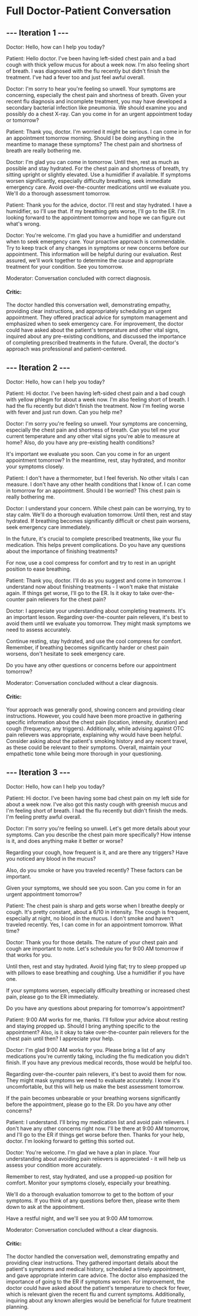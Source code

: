 # Full Doctor-Patient Conversation


 ## --- Iteration 1 ---

Doctor: Hello, how can I help you today? 

Patient: Hello doctor. I've been having left-sided chest pain and a bad cough with thick yellow mucus for about a week now. I'm also feeling short of breath. I was diagnosed with the flu recently but didn't finish the treatment. I've had a fever too and just feel awful overall.

Doctor: I'm sorry to hear you're feeling so unwell. Your symptoms are concerning, especially the chest pain and shortness of breath. Given your recent flu diagnosis and incomplete treatment, you may have developed a secondary bacterial infection like pneumonia. We should examine you and possibly do a chest X-ray. Can you come in for an urgent appointment today or tomorrow?

Patient: Thank you, doctor. I'm worried it might be serious. I can come in for an appointment tomorrow morning. Should I be doing anything in the meantime to manage these symptoms? The chest pain and shortness of breath are really bothering me.

Doctor: I'm glad you can come in tomorrow. Until then, rest as much as possible and stay hydrated. For the chest pain and shortness of breath, try sitting upright or slightly elevated. Use a humidifier if available. If symptoms worsen significantly, especially difficulty breathing, seek immediate emergency care. Avoid over-the-counter medications until we evaluate you. We'll do a thorough assessment tomorrow.

Patient: Thank you for the advice, doctor. I'll rest and stay hydrated. I have a humidifier, so I'll use that. If my breathing gets worse, I'll go to the ER. I'm looking forward to the appointment tomorrow and hope we can figure out what's wrong.

Doctor: You're welcome. I'm glad you have a humidifier and understand when to seek emergency care. Your proactive approach is commendable. Try to keep track of any changes in symptoms or new concerns before our appointment. This information will be helpful during our evaluation. Rest assured, we'll work together to determine the cause and appropriate treatment for your condition. See you tomorrow.

Moderator: Conversation concluded with correct diagnosis.
 #### Critic:
 The doctor handled this conversation well, demonstrating empathy, providing clear instructions, and appropriately scheduling an urgent appointment. They offered practical advice for symptom management and emphasized when to seek emergency care. For improvement, the doctor could have asked about the patient's temperature and other vital signs, inquired about any pre-existing conditions, and discussed the importance of completing prescribed treatments in the future. Overall, the doctor's approach was professional and patient-centered.


 ## --- Iteration 2 ---

Doctor: Hello, how can I help you today? 

Patient: Hi doctor. I've been having left-sided chest pain and a bad cough with yellow phlegm for about a week now. I'm also feeling short of breath. I had the flu recently but didn't finish the treatment. Now I'm feeling worse with fever and just run down. Can you help me?

Doctor: I'm sorry you're feeling so unwell. Your symptoms are concerning, especially the chest pain and shortness of breath. Can you tell me your current temperature and any other vital signs you're able to measure at home? Also, do you have any pre-existing health conditions? 

It's important we evaluate you soon. Can you come in for an urgent appointment tomorrow? In the meantime, rest, stay hydrated, and monitor your symptoms closely.

Patient: I don't have a thermometer, but I feel feverish. No other vitals I can measure. I don't have any other health conditions that I know of. I can come in tomorrow for an appointment. Should I be worried? This chest pain is really bothering me.

Doctor: I understand your concern. While chest pain can be worrying, try to stay calm. We'll do a thorough evaluation tomorrow. Until then, rest and stay hydrated. If breathing becomes significantly difficult or chest pain worsens, seek emergency care immediately.

In the future, it's crucial to complete prescribed treatments, like your flu medication. This helps prevent complications. Do you have any questions about the importance of finishing treatments?

For now, use a cool compress for comfort and try to rest in an upright position to ease breathing.

Patient: Thank you, doctor. I'll do as you suggest and come in tomorrow. I understand now about finishing treatments - I won't make that mistake again. If things get worse, I'll go to the ER. Is it okay to take over-the-counter pain relievers for the chest pain?

Doctor: I appreciate your understanding about completing treatments. It's an important lesson. Regarding over-the-counter pain relievers, it's best to avoid them until we evaluate you tomorrow. They might mask symptoms we need to assess accurately.

Continue resting, stay hydrated, and use the cool compress for comfort. Remember, if breathing becomes significantly harder or chest pain worsens, don't hesitate to seek emergency care.

Do you have any other questions or concerns before our appointment tomorrow?

Moderator: Conversation concluded without a clear diagnosis.
 #### Critic:
 Your approach was generally good, showing concern and providing clear instructions. However, you could have been more proactive in gathering specific information about the chest pain (location, intensity, duration) and cough (frequency, any triggers). Additionally, while advising against OTC pain relievers was appropriate, explaining why would have been helpful. Consider asking about the patient's smoking history and any recent travel, as these could be relevant to their symptoms. Overall, maintain your empathetic tone while being more thorough in your questioning.


 ## --- Iteration 3 ---

Doctor: Hello, how can I help you today? 

Patient: Hi doctor. I've been having some bad chest pain on my left side for about a week now. I've also got this nasty cough with greenish mucus and I'm feeling short of breath. I had the flu recently but didn't finish the meds. I'm feeling pretty awful overall.

Doctor: I'm sorry you're feeling so unwell. Let's get more details about your symptoms. Can you describe the chest pain more specifically? How intense is it, and does anything make it better or worse? 

Regarding your cough, how frequent is it, and are there any triggers? Have you noticed any blood in the mucus?

Also, do you smoke or have you traveled recently? These factors can be important.

Given your symptoms, we should see you soon. Can you come in for an urgent appointment tomorrow?

Patient: The chest pain is sharp and gets worse when I breathe deeply or cough. It's pretty constant, about a 6/10 in intensity. The cough is frequent, especially at night, no blood in the mucus. I don't smoke and haven't traveled recently. Yes, I can come in for an appointment tomorrow. What time?

Doctor: Thank you for those details. The nature of your chest pain and cough are important to note. Let's schedule you for 9:00 AM tomorrow if that works for you.

Until then, rest and stay hydrated. Avoid lying flat; try to sleep propped up with pillows to ease breathing and coughing. Use a humidifier if you have one.

If your symptoms worsen, especially difficulty breathing or increased chest pain, please go to the ER immediately.

Do you have any questions about preparing for tomorrow's appointment?

Patient: 9:00 AM works for me, thanks. I'll follow your advice about resting and staying propped up. Should I bring anything specific to the appointment? Also, is it okay to take over-the-counter pain relievers for the chest pain until then? I appreciate your help.

Doctor: I'm glad 9:00 AM works for you. Please bring a list of any medications you're currently taking, including the flu medication you didn't finish. If you have any previous medical records, those would be helpful too.

Regarding over-the-counter pain relievers, it's best to avoid them for now. They might mask symptoms we need to evaluate accurately. I know it's uncomfortable, but this will help us make the best assessment tomorrow.

If the pain becomes unbearable or your breathing worsens significantly before the appointment, please go to the ER. Do you have any other concerns?

Patient: I understand. I'll bring my medication list and avoid pain relievers. I don't have any other concerns right now. I'll be there at 9:00 AM tomorrow, and I'll go to the ER if things get worse before then. Thanks for your help, doctor. I'm looking forward to getting this sorted out.

Doctor: You're welcome. I'm glad we have a plan in place. Your understanding about avoiding pain relievers is appreciated - it will help us assess your condition more accurately. 

Remember to rest, stay hydrated, and use a propped-up position for comfort. Monitor your symptoms closely, especially your breathing.

We'll do a thorough evaluation tomorrow to get to the bottom of your symptoms. If you think of any questions before then, please write them down to ask at the appointment.

Have a restful night, and we'll see you at 9:00 AM tomorrow.

Moderator: Conversation concluded without a clear diagnosis.
 #### Critic:
 The doctor handled the conversation well, demonstrating empathy and providing clear instructions. They gathered important details about the patient's symptoms and medical history, scheduled a timely appointment, and gave appropriate interim care advice. The doctor also emphasized the importance of going to the ER if symptoms worsen. For improvement, the doctor could have asked about the patient's temperature to check for fever, which is relevant given the recent flu and current symptoms. Additionally, inquiring about any known allergies would be beneficial for future treatment planning.

